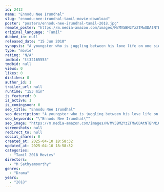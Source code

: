 ```yaml
---
id: 2412
name: "Ennodu Nee Irundhal"
slug: "ennodu-nee-irundhal-tamil-movie-download"
poster: "posters/ennodu-nee-irundhal-tamil-2018.jpg"
remote_poster: "https://m.media-amazon.com/images/M/MV5BM2YzZTMwODAtNTBhNi00NmFmLWFmZTAtNjNmM2JhZWZiOWUzXkEyXkFqcGdeQXVyNjkwOTg4MTA@._V1_SX300.jpg"
original_language: "Tamil"
dubbed_in: null
released_date: "15 Jun 2018"
synopsis: "A youngster who is juggling between his love life on one side and his care for the society on the other side."
type: "movie"
rating: "N/A"
imdbid: "tt32165553"
tmdbid: null
views: 0
likes: 0
dislikes: 0
author_id: 1
trailer_url: null
runtime: "153 min"
is_featured: 0
is_active: 1
is_comingsoon: 0
seo_title: "Ennodu Nee Irundhal"
seo_description: "A youngster who is juggling between his love life on one side and his care for the society on the other side."
seo_keywords: "\"Ennodu Nee Irundhal\""
seo_image: "https://m.media-amazon.com/images/M/MV5BM2YzZTMwODAtNTBhNi00NmFmLWFmZTAtNjNmM2JhZWZiOWUzXkEyXkFqcGdeQXVyNjkwOTg4MTA@._V1_SX300.jpg"
screenshots: null
redirect_to: null
social_shares: 0
created_at: 2025-04-10 18:58:32
updated_at: 2025-04-10 18:58:32
categories:
  - "Tamil 2018 Movies"
directors:
  - "M Sathyamoorthy"
genres:
  - "Drama"
years:
  - "2018"
---
```

